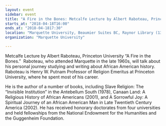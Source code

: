 ```yaml
---
layout: event
sidebar: event
title: "A Fire in the Bones: Metcalfe Lecture by Albert Raboteau, Princeton University"
starts_at: "2018-04-18T16:00"
ends_at: "2018-04-1817:30"
location: "Marquette University, Beaumier Suites BC, Raynor Library (1355 W Wisconsin Ave)"
organization: "Marquette University"

---
```


Metcalfe Lecture by Albert Raboteau, Princeton University
“A Fire in the Bones.”  Raboteau, who attended Marquette in the late 1960s, will talk about his personal journey studying and writing about African American history. Raboteau is Henry W. Putnam Professor of Religion Emeritus at Princeton University, where he spent most of his career.  

He is the author of a number of books, including Slave Religion: The “Invisible Institution” in the Antebellum South (1978), Canaan Land: A Religious History of African Americans (2001), and A Sorrowful Joy: A Spiritual Journey of an African American Man in Late Twentieth Century America (2002). He has received honorary doctorates from four universities and held fellowships from the National Endowment for the Humanities and the Guggenheim Foundation.
